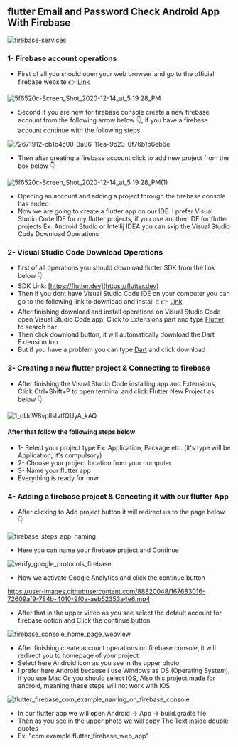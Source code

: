## flutter Email and Password Check Android App With Firebase


![firebase-services](https://user-images.githubusercontent.com/88820048/167663735-2f9f705f-3db4-4b41-97ea-dad055678b4e.gif)


### 1- Firebase account operations


- First of all you should open your web browser and go to the official firebase website 👉 [Link](https://console.firebase.google.com/)


![5f6520c-Screen_Shot_2020-12-14_at_5 19 28_PM](https://user-images.githubusercontent.com/88820048/167665647-31a5b14b-9f32-4cd0-b79c-6154384bb9cd.png)


- Second if you are new for firebase console create a new firebase account from the following arrow below 👇, if you have a firebase account continue with the following steps


![72671912-cb1b4c00-3a06-11ea-9b23-0f76b1b6eb6e](https://user-images.githubusercontent.com/88820048/167667230-aa5de95e-bd06-443c-915f-08a844c9a035.png)


- Then after creating a firebase account click to add new project from the box below 👇


![5f6520c-Screen_Shot_2020-12-14_at_5 19 28_PM(1)](https://user-images.githubusercontent.com/88820048/167667553-036839a4-da56-4c32-b178-47db153584ba.png)


- Opening an account and adding a project through the firebase console has ended
- Now we are going to create a flutter app on our IDE. I prefer Visual Studio Code IDE for my flutter projects, if you use another IDE for flutter projects Ex: Android Studio or Intellij IDEA you can skip the Visual Studio Code Download Operations

### 2- Visual Studio Code Download Operations

- first of all operations you should download flutter SDK from the link below 👇
- SDK Link: [https://flutter.dev](https://flutter.dev) 
- Then if you dont have Visual Studio Code IDE on your computer you can go to the following link to download and install it 👉 [Link](https://code.visualstudio.com/Download)
- After finishing download and install operations on Visual Studio Code open Visual Studio Code app, Click to Extensions part and type [Flutter](https://flutter.dev) to search bar
- Then click download button, it will automatically download the Dart Extension too
- But if you have a problem you can type [Dart](https://dart.dev/) and click download

### 3- Creating a new flutter project & Connecting to firebase

- After finishing the Visual Studio Code installing app and Extensions, Click Ctrl+Shift+P to open terminal and click Flutter New Project as below 👇


![1_oUcW8vplIsIvtfQUyA_kAQ](https://user-images.githubusercontent.com/88820048/167675688-97551db4-a073-4265-981e-bd1e9ae22954.png)


#### After that follow the following steps below

- 1- Select your project type Ex: Application, Package etc. (it's type will be Application, it's compulsory)
- 2- Choose your project location from your computer
- 3- Name your flutter app
- Everything is ready for now


### 4- Adding a firebase project & Conecting it with our flutter App

- After clicking to Add project button it will redirect us to the page below 👇


![firebase_steps_app_naming](https://user-images.githubusercontent.com/88820048/167679230-a13fb6ec-0bc5-4bff-a068-db09391348c0.png)


- Here you can name your firebase project and Continue


![verify_google_protocols_firebase](https://user-images.githubusercontent.com/88820048/167680956-c5b2ed8b-a746-4bb9-9364-910ae4947129.png)


- Now we activate Google Analytics and click the continue button


https://user-images.githubusercontent.com/88820048/167683016-72609af9-784b-4010-9f0a-aeb52353a4e6.mp4


- After that in the upper video as you see select the default account for firebase option and Click the continue button


![firebase_console_home_page_webview](https://user-images.githubusercontent.com/88820048/167683931-7ffb1f2d-af03-4e8e-8f67-af6283c51e18.png)


- After finishing create account operations on firebase console, it will redirect you to homepage of your project
- Select here Android icon as you see in the upper photo
- I prefer here Android because i use Windows as OS (Operating System), if you use Mac Os you should select IOS, Also this project made for android, meaning these steps will not work with IOS


![flutter_firebase_com_example_naming_on_firebase_console](https://user-images.githubusercontent.com/88820048/167685532-27c26189-c863-47c4-ab78-f8b7d757280a.png)


- In our flutter app we will open Android -> App -> build.gradle file
- Then as you see in the upper photo we will copy The Text inside double quotes
- Ex: "com.example.flutter_firebase_web_app"
